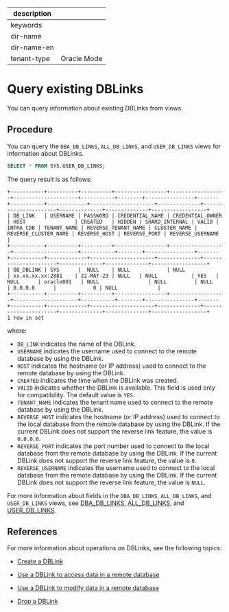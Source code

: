 | description ||
|---|---|
| keywords ||
| dir-name ||
| dir-name-en ||
| tenant-type | Oracle Mode |

# Query existing DBLinks

You can query information about existing DBLinks from views.

## Procedure

You can query the `DBA_DB_LINKS`, `ALL_DB_LINKS`, and `USER_DB_LINKS` views for information about DBLinks.

```sql
SELECT * FROM SYS.USER_DB_LINKS;
```

The query result is as follows:

```shell
+-----------+----------+----------+-----------------+------------------+---------------------+-----------+--------+----------------+-------+-----------+-------------+---------------------+--------------+----------------------+--------------+--------------+------------------+
| DB_LINK   | USERNAME | PASSWORD | CREDENTIAL_NAME | CREDENTIAL_OWNER | HOST                | CREATED   | HIDDEN | SHARD_INTERNAL | VALID | INTRA_CDB | TENANT_NAME | REVERSE_TENANT_NAME | CLUSTER_NAME | REVERSE_CLUSTER_NAME | REVERSE_HOST | REVERSE_PORT | REVERSE_USERNAME |
+-----------+----------+----------+-----------------+------------------+---------------------+-----------+--------+----------------+-------+-----------+-------------+---------------------+--------------+----------------------+--------------+--------------+------------------+
| OB_DBLINK | SYS      |  NULL    | NULL            | NULL             | xx.xx.xx.xx:2881    | 22-MAY-23 | NULL   | NULL           | YES   | NULL      | oracle001   | NULL                | NULL         | NULL                 | 0.0.0.0      |            0 | NULL             |
+-----------+----------+----------+-----------------+------------------+---------------------+-----------+--------+----------------+-------+-----------+-------------+---------------------+--------------+----------------------+--------------+--------------+------------------+
1 row in set
```

where:

* `DB_LINK` indicates the name of the DBLink.
* `USERNAME` indicates the username used to connect to the remote database by using the DBLink.
* `HOST` indicates the hostname (or IP address) used to connect to the remote database by using the DBLink.
* `CREATED` indicates the time when the DBLink was created.
* `VALID` indicates whether the DBLink is available. This field is used only for compatibility. The default value is `YES`.
* `TENANT_NAME` indicates the tenant name used to connect to the remote database by using the DBLink.
* `REVERSE_HOST` indicates the hostname (or IP address) used to connect to the local database from the remote database by using the DBLink. If the current DBLink does not support the reverse link feature, the value is `0.0.0.0`.
* `REVERSE_PORT` indicates the port number used to connect to the local database from the remote database by using the DBLink. If the current DBLink does not support the reverse link feature, the value is `0`.
* `REVERSE_USERNAME` indicates the username used to connect to the local database from the remote database by using the DBLink. If the current DBLink does not support the reverse link feature, the value is `NULL`.

For more information about fields in the `DBA_DB_LINKS`, `ALL_DB_LINKS`, and `USER_DB_LINKS` views, see [DBA_DB_LINKS](../../../700.system-views/500.system-view-of-oracle-mode/200.dictionary-view-of-oracle-mode/7900.dba_db_links.md), [ALL_DB_LINKS](../../../700.system-views/500.system-view-of-oracle-mode/200.dictionary-view-of-oracle-mode/900.all_db_links.md), and [USER_DB_LINKS](../../../700.system-views/500.system-view-of-oracle-mode/200.dictionary-view-of-oracle-mode/26000.user_db_links.md).

## References

For more information about operations on DBLinks, see the following topics:

* [Create a DBLink](../1000.manage-dblink-of-oracle-mode/100.create-a-dblink-of-oracle-mode.md)

* [Use a DBLink to access data in a remote database](../1000.manage-dblink-of-oracle-mode/300.access-a-remote-database-by-a-dblink-of-oracle-mode.md)

* [Use a DBLink to modify data in a remote database](../1000.manage-dblink-of-oracle-mode/400.update-data-in-remote-database-by-a-dblink-of-oracle-mode.md)

* [Drop a DBLink](../1000.manage-dblink-of-oracle-mode/500.delete-a-dblink-of-oracle-mode.md)